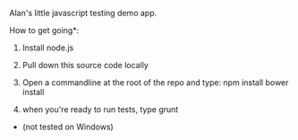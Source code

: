 Alan's little javascript testing demo app.

How to get going*:

1. Install node.js
2. Pull down this source code locally
3. Open a commandline at the root of the repo and type:
   npm install
   bower install

4. when you're ready to run tests, type
   grunt

* (not tested on Windows)